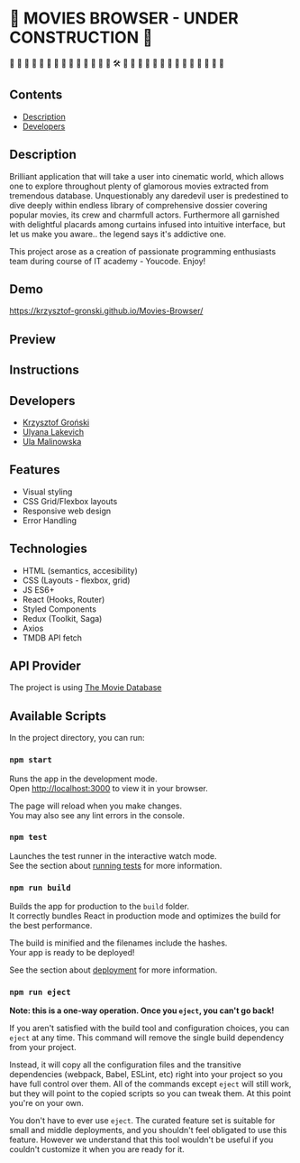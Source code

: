 # 🧱 **MOVIES BROWSER - UNDER CONSTRUCTION** 🧱

  🚧  🚧  🚧  🚧  🚧  🚧  🚧  🚧  🚧  🚧  🚧  🚧  🚧  🚧  🛠️  🚧  🚧  🚧  🚧  🚧 🚧  🚧  🚧  🚧  🚧  🚧  🚧  🚧  🚧  
## Contents
* [Description](#Description)
* [Developers](#Developers)

## Description
Brilliant application that will take a user into cinematic world, which allows one to explore throughout plenty of glamorous movies extracted from tremendous database. Unquestionably any daredevil user is predestined to dive deeply within endless library of comprehensive dossier covering popular movies, its crew and charmfull actors. Furthermore all garnished with delightful  placards among curtains infused into intuitive interface, but let us make you aware.. the legend says it's addictive one.

This project arose as a creation of passionate programming enthusiasts team during course of IT academy - Youcode. Enjoy!

## Demo
https://krzysztof-gronski.github.io/Movies-Browser/

## Preview

## Instructions

## Developers
- [Krzysztof Groński](https://github.com/krzysztof-gronski)
- [Ulyana Lakevich](https://github.com/ulyanalakevich)
- [Ula Malinowska](https://github.com/ursmal1948)

## Features
- Visual styling
- CSS Grid/Flexbox layouts
- Responsive web design
- Error Handling

## Technologies
- HTML (semantics, accesibility)
- CSS (Layouts - flexbox, grid)
- JS ES6+
- React (Hooks, Router)
- Styled Components
- Redux (Toolkit, Saga)
- Axios
- TMDB API fetch

## API Provider
The project is using [The Movie Database](https://www.themoviedb.org/)

## Available Scripts

In the project directory, you can run:

### `npm start`

Runs the app in the development mode.\
Open [http://localhost:3000](http://localhost:3000) to view it in your browser.

The page will reload when you make changes.\
You may also see any lint errors in the console.

### `npm test`

Launches the test runner in the interactive watch mode.\
See the section about [running tests](https://facebook.github.io/create-react-app/docs/running-tests) for more information.

### `npm run build`

Builds the app for production to the `build` folder.\
It correctly bundles React in production mode and optimizes the build for the best performance.

The build is minified and the filenames include the hashes.\
Your app is ready to be deployed!

See the section about [deployment](https://facebook.github.io/create-react-app/docs/deployment) for more information.

### `npm run eject`

**Note: this is a one-way operation. Once you `eject`, you can't go back!**

If you aren't satisfied with the build tool and configuration choices, you can `eject` at any time. This command will remove the single build dependency from your project.

Instead, it will copy all the configuration files and the transitive dependencies (webpack, Babel, ESLint, etc) right into your project so you have full control over them. All of the commands except `eject` will still work, but they will point to the copied scripts so you can tweak them. At this point you're on your own.

You don't have to ever use `eject`. The curated feature set is suitable for small and middle deployments, and you shouldn't feel obligated to use this feature. However we understand that this tool wouldn't be useful if you couldn't customize it when you are ready for it.
